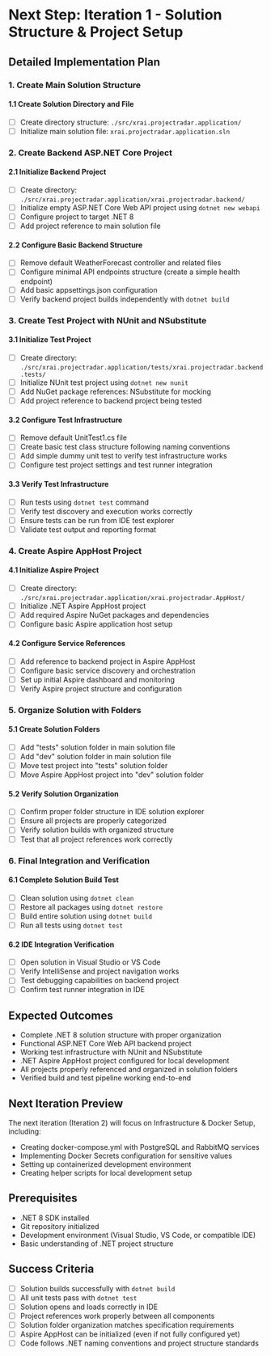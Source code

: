 # Next Step: Iteration 1 - Solution Structure & Project Setup

## Detailed Implementation Plan

### 1. Create Main Solution Structure

#### 1.1 Create Solution Directory and File
- [ ] Create directory structure: `./src/xrai.projectradar.application/`
- [ ] Initialize main solution file: `xrai.projectradar.application.sln`

### 2. Create Backend ASP.NET Core Project

#### 2.1 Initialize Backend Project
- [ ] Create directory: `./src/xrai.projectradar.application/xrai.projectradar.backend/`
- [ ] Initialize empty ASP.NET Core Web API project using `dotnet new webapi`
- [ ] Configure project to target .NET 8
- [ ] Add project reference to main solution file

#### 2.2 Configure Basic Backend Structure
- [ ] Remove default WeatherForecast controller and related files
- [ ] Configure minimal API endpoints structure (create a simple health endpoint)
- [ ] Add basic appsettings.json configuration
- [ ] Verify backend project builds independently with `dotnet build`

### 3. Create Test Project with NUnit and NSubstitute

#### 3.1 Initialize Test Project
- [ ] Create directory: `./src/xrai.projectradar.application/tests/xrai.projectradar.backend.tests/`
- [ ] Initialize NUnit test project using `dotnet new nunit`
- [ ] Add NuGet package references: NSubstitute for mocking
- [ ] Add project reference to backend project being tested

#### 3.2 Configure Test Infrastructure
- [ ] Remove default UnitTest1.cs file
- [ ] Create basic test class structure following naming conventions
- [ ] Add simple dummy unit test to verify test infrastructure works
- [ ] Configure test project settings and test runner integration

#### 3.3 Verify Test Infrastructure
- [ ] Run tests using `dotnet test` command
- [ ] Verify test discovery and execution works correctly
- [ ] Ensure tests can be run from IDE test explorer
- [ ] Validate test output and reporting format

### 4. Create Aspire AppHost Project

#### 4.1 Initialize Aspire Project
- [ ] Create directory: `./src/xrai.projectradar.application/xrai.projectradar.AppHost/`
- [ ] Initialize .NET Aspire AppHost project
- [ ] Add required Aspire NuGet packages and dependencies
- [ ] Configure basic Aspire application host setup

#### 4.2 Configure Service References
- [ ] Add reference to backend project in Aspire AppHost
- [ ] Configure basic service discovery and orchestration
- [ ] Set up initial Aspire dashboard and monitoring
- [ ] Verify Aspire project structure and configuration

### 5. Organize Solution with Folders

#### 5.1 Create Solution Folders
- [ ] Add "tests" solution folder in main solution file
- [ ] Add "dev" solution folder in main solution file
- [ ] Move test project into "tests" solution folder
- [ ] Move Aspire AppHost project into "dev" solution folder

#### 5.2 Verify Solution Organization
- [ ] Confirm proper folder structure in IDE solution explorer
- [ ] Ensure all projects are properly categorized
- [ ] Verify solution builds with organized structure
- [ ] Test that all project references work correctly

### 6. Final Integration and Verification

#### 6.1 Complete Solution Build Test
- [ ] Clean solution using `dotnet clean`
- [ ] Restore all packages using `dotnet restore`
- [ ] Build entire solution using `dotnet build`
- [ ] Run all tests using `dotnet test`

#### 6.2 IDE Integration Verification
- [ ] Open solution in Visual Studio or VS Code
- [ ] Verify IntelliSense and project navigation works
- [ ] Test debugging capabilities on backend project
- [ ] Confirm test runner integration in IDE

## Expected Outcomes

- Complete .NET 8 solution structure with proper organization
- Functional ASP.NET Core Web API backend project
- Working test infrastructure with NUnit and NSubstitute
- .NET Aspire AppHost project configured for local development
- All projects properly referenced and organized in solution folders
- Verified build and test pipeline working end-to-end

## Next Iteration Preview

The next iteration (Iteration 2) will focus on Infrastructure & Docker Setup, including:
- Creating docker-compose.yml with PostgreSQL and RabbitMQ services
- Implementing Docker Secrets configuration for sensitive values
- Setting up containerized development environment
- Creating helper scripts for local development setup

## Prerequisites

- .NET 8 SDK installed
- Git repository initialized
- Development environment (Visual Studio, VS Code, or compatible IDE)
- Basic understanding of .NET project structure

## Success Criteria

- [ ] Solution builds successfully with `dotnet build`
- [ ] All unit tests pass with `dotnet test`
- [ ] Solution opens and loads correctly in IDE
- [ ] Project references work properly between all components
- [ ] Solution folder organization matches specification requirements
- [ ] Aspire AppHost can be initialized (even if not fully configured yet)
- [ ] Code follows .NET naming conventions and project structure standards